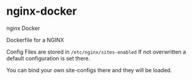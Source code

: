 # nginx-docker

nginx Docker

Dockerfile for a NGINX

Config Files are stored in ``/etc/nginx/sites-enabled``
If not overwritten a default configuration is set there.

You can bind your own site-configs there and they will be loaded.
